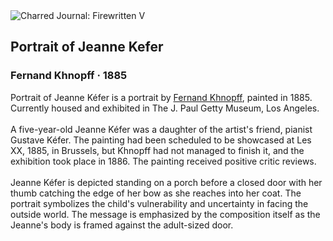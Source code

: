 <div class="artwork-of-the-day">
  <div class="container">
    <div class="img-wrapper">
      <img
        src="https://uploads6.wikiart.org/images/fernand-khnopff/portrait-of-jeanne-kefer-1885.jpg"
        alt="Charred Journal: Firewritten V" />
    </div>
    <div class="artwork-detail">
      <div class="artwork-origin"> 
        <h2 class="artwork-name">Portrait of Jeanne Kefer</h2>
        <h3 class="artist">
          Fernand Khnopff
                    ·  1885
        </h3>
      </div>
      <p class="description">
        <span class="artwork-description-text ng-binding" ng-bind-html="viewModel.ArtworkOfTheDay.Description | unsafe">Portrait of Jeanne Kéfer is a portrait by <a target="_blank" href="/en/fernand-khnopff">Fernand Khnopff</a>, painted in 1885. Currently housed and exhibited in The J. Paul Getty Museum, Los Angeles.
<br>
<br>A five-year-old Jeanne Kéfer was a daughter of the artist's friend, pianist Gustave Kéfer. The painting had been scheduled to be showcased at Les XX, 1885, in Brussels, but Khnopff had not managed to finish it, and the exhibition took place in 1886. The painting received positive critic reviews.
<br>
<br>Jeanne Kéfer is depicted standing on a porch before a closed door with her thumb catching the edge of her bow as she reaches into her coat. The portrait symbolizes the child's vulnerability and uncertainty in facing the outside world. The message is emphasized by the composition itself as the Jeanne's body is framed against the adult-sized door.</span>
                        <div class="text-shadow-container" ng-show="showShadow" style=""></div>
      </p>
    </div>
  </div>

</div>
